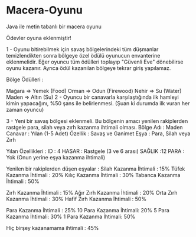 # Macera-Oyunu

Java ile metin tabanlı bir macera oyunu

Ödevler oyuna eklenmiştir!

1 - Oyunu bitirebilmek için savaş bölgelerindeki tüm düşmanlar temizlendikten sonra bölgeye özel ödülü oyunucun envanterine eklenmelidir. Eğer oyuncu tüm ödülleri toplayıp "Güvenli Eve" dönebilirse oyunu kazanır. Ayrıca ödül kazanılan bölgeye tekrar giriş yapılamaz.

Bölge Ödülleri :

Mağara => Yemek (Food)
Orman => Odun (Firewood)
Nehir => Su (Water)
Maden => Altın (Su)
2 - Oyuncu bir canavarla karşılaştığında ilk hamleyi kimin yapacağını, %50 şans ile belirlenmesi. (Şuan ki durumda ilk vuran her zaman oyuncu)

3 - Yeni bir savaş bölgesi eklenmeli. Bu bölgenin amacı yenilen rakiplerden rastgele para, silah veya zırh kazanma ihtimali olması.
Bölge Adı : Maden
Canavar : Yılan (1-5 Adet)
Özellik : Savaş ve Ganimet
Eşya : Para, Silah veya Zırh

Yılan Özellikleri :
ID : 4
HASAR : Rastgele (3 ve 6 arası)
SAĞLIK :12
PARA : Yok (Onun yerine eşya kazanma ihtimali)

Yenilen bir rakiplerden düşen eşyalar :
Silah Kazanma İhtimali : 15%
Tüfek Kazanma İhtimali : 20%
Kılıç Kazanma İhtimali : 30%
Tabanca Kazanma İhtimali : 50%

Zırh Kazanma İhtimali : 15%
Ağır Zırh Kazanma İhtimali : 20%
Orta Zırh Kazanma İhtimali : 30%
Hafif Zırh Kazanma İhtimali : 50%

Para Kazanma İhtimali : 25%
10 Para Kazanma İhtimali: 20%
5 Para Kazanma İhtimali: 30%
1 Para Kazanma İhtimali: 50%

Hiç birşey kazanamama ihtimali : 45%
